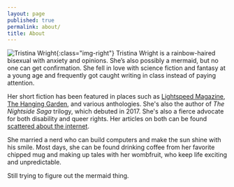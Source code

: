 ```yaml
---
layout: page
published: true
permalink: about/
title: About
---
```








![Tristina Wright]({{site.baseurl}}/media/400Image.png){:class="img-right"}
Tristina Wright is a rainbow-haired bisexual with anxiety and opinions. She’s also possibly a mermaid, but no one can get confirmation. She fell in love with science fiction and fantasy at a young age and frequently got caught writing in class instead of paying attention.  
  
Her short fiction has been featured in places such as [Lightspeed Magazine](http://www.lightspeedmagazine.com/fiction/the-siren-son/), [The Hanging Garden](https://hanginggardenstories.tumblr.com/tagged/THG-stories-by-Tristina-Wright), and various anthologies. She's also the author of _The Nightside Saga_ trilogy, which debuted in 2017. She's also a fierce advocate for both disability and queer rights. Her articles on both can be found [scattered about the internet](http://tristinawright.com/words/).  
  
She married a nerd who can build computers and make the sun shine with his smile. Most days, she can be found drinking coffee from her favorite chipped mug and making up tales with her wombfruit, who keep life exciting and unpredictable.  
  
Still trying to figure out the mermaid thing.
